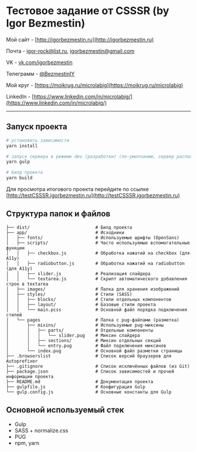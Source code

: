 # Тестовое задание от CSSSR (by Igor Bezmestin)

Мой сайт - [http://igorbezmestin.ru](http://igorbezmestin.ru)

Почта - [igor-rock@list.ru](mailto://igor-rock@list.ru), [igorbezmestin@gmail.com](mailto://igorbezmestin@gmail.com)

VK - [vk.com/igorbezmestin](https://vk.com/igorbezmestin)

Телеграмм - [@BezmestinIY](https://t.me/BezmestinIY)

Мой круг - [https://moikrug.ru/microlabig](https://moikrug.ru/microlabig)

LinkedIn - [https://www.linkedin.com/in/microlabig/](https://www.linkedin.com/in/microlabig/)

---

## Запуск проекта

``` bash
# установить зависимости
yarn install

# запуск сервера в режиме dev (разработки) (по-умолчанию, сервер расположен по адресу localhost:3000)
yarn gulp

# билд проекта
yarn build

``` 

Для просмотра итогового проекта перейдите по ссылке [http://testCSSSR.igorbezmestin.ru](http://testCSSSR.igorbezmestin.ru)

## Структура папок и файлов

```
├── dist/                         # Билд проекта
├── app/                          # Исходники
│   ├── fonts/                    # Используемые шрифты (OpenSans)
│   ├── scripts/                  # Часто используемые вспомогательные функции
│   │   ├── checkbox.js           # Обработка нажатий на checkbox (для A11y)
│   │   ├── radiobutton.js        # Обработка нажатий на radiobutton (для A11y)
│   │   ├── slider.js             # Реализация слайдера
│   │   └── textarea.js           # Скрипт автоматического добавления строк в textarea
│   ├── images/                   # Папка для хранения изображений 
│   ├── styles/                   # Стили (SASS)
│   │   ├── blocks/               # Стили отдельных компонентов
│   │   ├── layout/               # Базовые стили проекта
│   │   └── main.pcss             # Основной файл порядка подключения стилей
│   └── pages                     # Папка с pug-файлами (разметка)
│       ├── mixins/               # Используемые pug-миксины
│       │   ├── parts/            # Отдельные компоненты
│       │   │   └── slider.pug    # Миксин слайдера
│       │   ├── sections/         # Миксин отдельных секций
│       │   └── entry.pug         # Файл подключения миксинов
│       └── index.pug             # Основной файл разметки страницы
├── .browserslist                 # Список версий браузеров для Autoprefixer 
├── .gitignore                    # Список исключённых файлов (из Git)
├── package.json                  # Список зависимостей и прочей информации проекта
├── README.md                     # Документация проекта
├── gulpfile.js                   # Конфигурация Gulp
└── gulp.config.js                # Основные константы для Gulp

```

## Основной используемый стек

* Gulp
* SASS + normalize.css
* PUG
* npm, yarn
